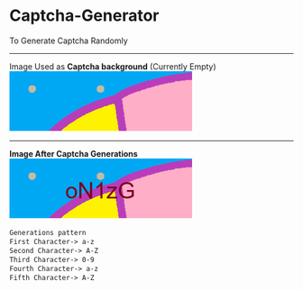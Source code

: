 # Captcha-Generator
To Generate Captcha Randomly

___
Image Used as **Captcha background** (Currently Empty)
![Captcha less](images\\captcha_background.png "Empty Image With no Captcha")
___

**Image After Captcha Generations**
![Captcha Image](images\\captchaimage.png "Randomly Generated Captcha ")
```
Generations pattern
First Character-> a-z
Second Character-> A-Z
Third Character-> 0-9
Fourth Character-> a-z
Fifth Character-> A-Z

```